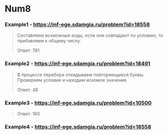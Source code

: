 # Num8
### Example1 - https://inf-ege.sdamgia.ru/problem?id=18558
> Составляем возможные коды, если они совпадают по условию, то прибавляем к общему числу.
> 
> Ответ: 781


### Example2 - https://inf-ege.sdamgia.ru/problem?id=18491
> В процессе перебора откидываем повторяющиеся буквы. Проверяем условие и находим искомое значение.
> 
> Ответ: 48


### Example3 - https://inf-ege.sdamgia.ru/problem?id=10500
> Ответ: 160

### Example4 - https://inf-ege.sdamgia.ru/problem?id=18558